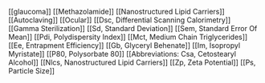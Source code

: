 [[glaucoma]]
[[Methazolamide]]
[[Nanostructured Lipid Carriers]]
[[Autoclaving]]
[[Ocular]]
[[Dsc, Differential Scanning Calorimetry]]
[[Gamma Sterilization]]
[[Sd, Standard Deviation]]
[[Sem, Standard Error Of Mean]]
[[Pdi, Polydispersity Index]]
[[Mct, Medium Chain Triglycerides]]
[[Ee, Entrapment Efficiency]]
[[Gb, Glyceryl Behenate]]
[[Im, Isopropyl Myristate]]
[[P80, Polysorbate 80]]
[[Abbreviations: Csa, Cetostearyl Alcohol]]
[[Nlcs, Nanostructured Lipid Carriers]]
[[Zp, Zeta Potential]]
[[Ps, Particle Size]]
